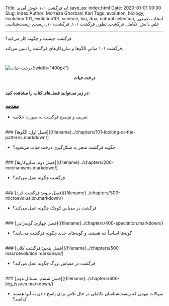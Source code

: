 Title: به فرگشت ۱۰۱ خوش آمدید!
save_as: index.html
Date: 2020-01-01 00:00
Slug: index
Author: Morteza Ghorbani Kari
Tags: evolution, biology, evolution 101, evolution101, science, bio, dna, natural selection, انتخاب طبیعی, علم, دانش, تکامل, فرگشت, تطور, فرگشت ۱۰۱, فرگشت۱۰۱, زیست, زیست‌شناسی

------
فرگشت چیست و چگونه کار می‌کند؟

فرگشت ۱۰۱ مبانیِ الگو‌ها و سازوکارهای فرگشت را تبیین می‌کند.

<br>

![درخت حیات]({static}/images/600px-Tree_of_life_SVG.svg.png){:width="400px"}
<center><b>درخت حیات</b></center>

<br>

**در زیر می‌توانید فصل‌های کتاب را مشاهده کنید:**

### [مقدمه]({filename}../chapters/001-introduction_to_evolution.markdown/)

- تعریف و توضیح فرگشت به صورت خلاصه
<br>
### [فصل اول: الگوها]({filename}../chapters/101-looking-at-the-patterns.markdown/)

- چگونه فرگشت منجر به شکل‌گیری درخت حیات می‌شود؟
<br>
### [فصل دوم: سازوکارها]({filename}../chapters/200-mechanisms.markdown/)

- فرگشت چگونه عمل می‌کند؟
<br>
### [فصل سوم: فرگشت خُرد]({filename}../chapters/300-microevolusion.markdown/)

- فرگشت در مقیاس کوچک چگونه عمل می‌کند؟
<br>
### [فصل چهارم: گونه‌زایی]({filename}../chapters/400-speciation.markdown/)

- گونه‌ها اساساً چه هستند، و گونه‌های جدید چگونه فرگشت می‌یابند؟
<br>
### [فصل پنجم: فرگشت کلان]({filename}../chapters/500-macroevolution.markdown/)

- فرگشت در مقیاس بزرگ چگونه عمل می‌کند؟
<br>
### [فصل ششم: مسائل مهم]({filename}../chapters/600-big_issues.markdown/)

- سوالات مهمی که زیست‌شناسان تکاملی در حال تلاش برای پاسخ دادن به آنها هستند کدامند؟

<br>